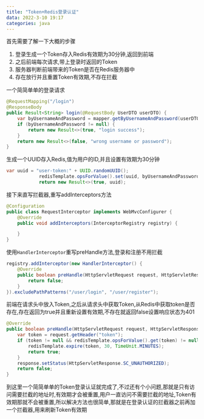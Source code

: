 ```yaml
---
title: "Token+Redis登录认证"
data: 2022-3-10 19:17
categories: java
---
```


首先需要了解一下大概的步骤

1. 登录生成一个Token存入Redis有效期为30分钟,返回到前端
2. 之后前端每次请求,带上登录时返回的Token
3. 服务器判断前端带来的Token是否在Redis服务器中
4. 存在放行并且重置Token有效期,不存在拦截

一个简简单单的登录请求

```java
@RequestMapping("/login")
@ResponseBody
public Result<String> login(@RequestBody UserDTO userDTO) {
    var byUsernameAndPassword = mapper.getByUsernameAndPassword(userDTO.getUsername(), userDTO.getPassword());
    if (byUsernameAndPassword != null) {
        return new Result<>(true, "login success");
    }
    return new Result<>(false, "wrong username or password");
}
```

生成一个UUID存入Redis,值为用户的ID,并且设置有效期为30分钟

```java
var uuid = "user-token:" + UUID.randomUUID();
            redisTemplate.opsForValue().set(uuid, byUsernameAndPassword.getId().toString(), 30, TimeUnit.MINUTES);
            return new Result<>(true, uuid);
```

接下来直写拦截器,重写addInterceptors方法

```java
@Configuration
public class RequestInterceptor implements WebMvcConfigurer {
    @Override
    public void addInterceptors(InterceptorRegistry registry) {

    }
}
```

使用`HandlerInterceptor`重写preHandle方法,登录和注册不用拦截

```java
registry.addInterceptor(new HandlerInterceptor() {
    @Override
    public boolean preHandle(HttpServletRequest request, HttpServletResponse response, Object handler) throws Exception {
        return false;
    }
}).excludePathPatterns("/user/login", "/user/register");
```

前端在请求头中放入Token,之后从请求头中获取Token,从Redis中获取token是否存在,存在返回为true并且重新设置有效期,不存在就返回false设置响应状态为401

```java
@Override
public boolean preHandle(HttpServletRequest request, HttpServletResponse response, Object handler) throws Exception {
    var token = request.getHeader("token");
    if (token != null && redisTemplate.opsForValue().get(token) != null) {
        redisTemplate.expire(token, 30, TimeUnit.MINUTES);
        return true;
    }
    response.setStatus(HttpServletResponse.SC_UNAUTHORIZED);
    return false;
}
```

到这里一个简简单单的Token登录认证就完成了,不过还有个小问题,那就是只有访问需要拦截的地址时,有效期才会被重置,用户一直访问不需要拦截的地址,Token有效期那就不会被重置,所以解决方法也很简单,那就是在登录认证的拦截器之前再加一个拦截器,用来刷新Token有效期